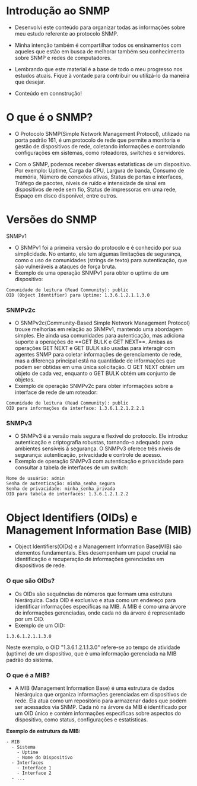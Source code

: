 # Introdução ao SNMP

- Desenvolvi este conteúdo para organizar todas as informações sobre meu estudo referente ao protocolo SNMP.

- Minha intenção também é compartilhar todos os ensinamentos com aqueles que estão em busca de melhorar também seu conhecimento sobre SNMP e redes de computadores.

- Lembrando que este material é a base de todo o meu progresso nos estudos atuais. Fique à vontade para contribuir ou utilizá-lo da maneira que desejar.

- Conteúdo em connstrução!


# O que é o SNMP?

- O Protocolo SNMP(Simple Network Management Protocol), utilizado na porta padrão 161, é um protocolo de rede que permite a monitoria e gestão de dispositivos de rede, coletando informações e controlando configurações em sistemas, como roteadores, switches e servidores.

- Com o SNMP, podemos receber diversas estatísticas de um dispositivo. Por exemplo: Uptime, Carga da CPU, Largura de banda, Consumo de memória, Número de conexões ativas, Status de portas e interfaces, Tráfego de pacotes, níveis de ruído e intensidade de sinal em dispositivos de rede sem fio, Status de impressoras em uma rede, Espaço em disco disponível, entre outros.

# Versões do SNMP

SNMPv1

- O SNMPv1 foi a primeira versão do protocolo e é conhecido por sua simplicidade. No entanto, ele tem algumas limitações de segurança, como o uso de comunidades (strings de texto) para autenticação, que são vulneráveis a ataques de força bruta.
- Exemplo de uma operação SNMPv1 para obter o uptime de um dispositivo:

```
Comunidade de leitura (Read Community): public
OID (Object Identifier) para Uptime: 1.3.6.1.2.1.1.3.0
```

### SNMPv2c

- O SNMPv2c(Community-Based Simple Network Management Protocol) trouxe melhorias em relação ao SNMPv1, mantendo uma abordagem simples. Ele ainda usa comunidades para autenticação, mas adiciona suporte a operações de ==GET BULK e GET NEXT==. Ambas as operações GET NEXT e GET BULK são usadas para interagir com agentes SNMP para coletar informações de gerenciamento de rede, mas a diferença principal está na quantidade de informações que podem ser obtidas em uma única solicitação. O GET NEXT obtém um objeto de cada vez, enquanto o GET BULK obtém um conjunto de objetos.
- Exemplo de operação SNMPv2c para obter informações sobre a interface de rede de um roteador:

```
Comunidade de leitura (Read Community): public
OID para informações da interface: 1.3.6.1.2.1.2.2.1
```

### SNMPv3

- O SNMPv3 é a versão mais segura e flexível do protocolo. Ele introduz autenticação e criptografia robustas, tornando-o adequado para ambientes sensíveis à segurança. O SNMPv3 oferece três níveis de segurança: autenticação, privacidade e controle de acesso.
- Exemplo de operação SNMPv3 com autenticação e privacidade para consultar a tabela de interfaces de um switch:

```
Nome de usuário: admin
Senha de autenticação: minha_senha_segura
Senha de privacidade: minha_senha_privada
OID para tabela de interfaces: 1.3.6.1.2.1.2.2
```

# Object Identifiers (OIDs) e Management Information Base (MIB)

- Object Identifiers(OIDs) e a Management Information Base(MIB) são elementos fundamentais. Eles desempenham um papel crucial na identificação e recuperação de informações gerenciadas em dispositivos de rede.

### O que são OIDs?

- Os OIDs são sequências de números que formam uma estrutura hierárquica. Cada OID é exclusivo e atua como um endereço para identificar informações específicas na MIB. A MIB é como uma árvore de informações gerenciadas, onde cada nó da árvore é representado por um OID.
- Exemplo de um OID:
  
```
1.3.6.1.2.1.1.3.0
```
Neste exemplo, o OID "1.3.6.1.2.1.1.3.0" refere-se ao tempo de atividade (uptime) de um dispositivo, que é uma informação gerenciada na MIB padrão do sistema.

### O que é a MIB?

- A MIB (Management Information Base) é uma estrutura de dados hierárquica que organiza informações gerenciadas em dispositivos de rede. Ela atua como um repositório para armazenar dados que podem ser acessados via SNMP. Cada nó na árvore da MIB é identificado por um OID único e contém informações específicas sobre aspectos do dispositivo, como status, configurações e estatísticas.

**Exemplo de estrutura da MIB:**

```
- MIB
  - Sistema
    - Uptime
    - Nome do Dispositivo
  - Interfaces
    - Interface 1
    - Interface 2
  - ...
  
```
